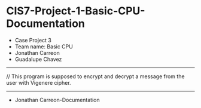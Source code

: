 # CIS7-Project-1-Basic-CPU-Documentation
- Case Project 3
- Team name: Basic CPU
- Jonathan Carreon
- Guadalupe Chavez

**************************************

// This program is supposed to encrypt and decrypt a message from the user with Vigenere cipher.

**************************************

- Jonathan Carreon-Documentation
